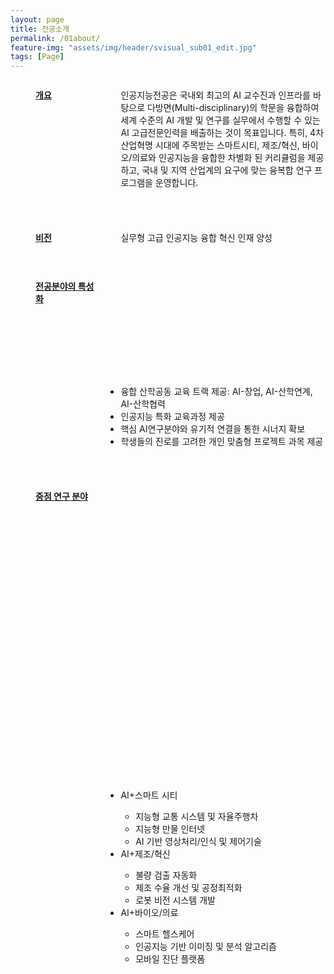 ```yaml
---
layout: page
title: 전공소개
permalink: /01about/
feature-img: "assets/img/header/svisual_sub01_edit.jpg"
tags: [Page]
---
```


<div align="left">
<p style="float: left; margin-left: 40px; margin-right: 20px; width: 20%; height: 200px;">
<u><b>개요</b></u>
</p>

<p style="float: right; width: 65%; height: 200px;">
인공지능전공은 국내외 최고의 AI 교수진과 인프라를 바탕으로 다방면(Multi-disciplinary)의 학문을 융합하여 세계 수준의 AI 개발 및 연구를 실무에서 수행할 수 있는 AI 고급전문인력을 배출하는 것이 목표입니다. 특히, 4차 산업혁명 시대에 주목받는 스마트시티, 제조/혁신, 바이오/의료와 인공지능을 융합한 차별화 된 커리큘럼을 제공하고, 국내 및 지역 산업계의 요구에 맞는 융복합 연구 프로그램을 운영합니다.
</p>
</div>



<div align="left">
<p style="float: left; margin-left: 40px; margin-right: 20px; width: 20%; height: 50px;">
<u><b>비전</b></u>
</p>

<p style="float: right; width: 65%; height: 50px;">
실무형 고급 인공지능 융합 혁신 인재 양성
</p>
</div>


<div>
<p style="float: left; margin-left: 40px; margin-right: 20px; width: 20%; height: 140px;">
<u><b>전공분야의 특성화</b></u>
</p>


<ul style="float: right; width: 65%; height: 140px; padding-left: 18px;">
<li> 융합 산학공동 교육 트랙 제공: AI-창업, AI-산학연계, AI-산학협력 </li>
<li> 인공지능 특화 교육과정 제공 </li>
<li> 핵심 AI연구분야와 유기적 연결을 통한 시너지 확보 </li>
<li> 학생들의 진로를 고려한 개인 맞춤형 프로젝트 과목 제공 </li>
</ul>
</div>



<div>
<p style="float: left; margin-left: 40px; margin-right: 20px; width: 20%; height: 450px;">
<u><b>중점 연구 분야</b></u>
</p>

<ul style="float: right; width: 65%; height: 450px; padding-left: 18px;">
<li> AI+스마트 시티 </li>
<ul>
<li> 지능형 교통 시스템 및 자율주행차 </li>
<li> 지능형 만물 인터넷 </li>
<li> AI 기반 영상처리/인식 및 제어기술 </li>
</ul>
<li> AI+제조/혁신 </li>
<ul>
<li> 불량 검출 자동화 </li>
<li> 제조 수율 개선 및 공정최적화 </li>
<li> 로봇 비전 시스템 개발 </li>
</ul>
<li> AI+바이오/의료 </li>
<ul>
<li> 스마트 헬스케어 </li>
<li> 인공지능 기반 이미징 및 분석 알고리즘 </li>
<li> 모바일 진단 플랫폼 </li>
</ul>
</ul>
</div>
